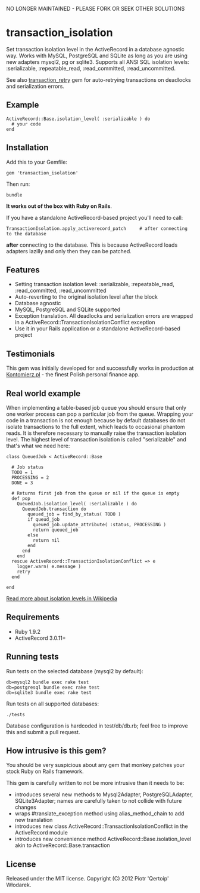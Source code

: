 NO LONGER MAINTAINED - PLEASE FORK OR SEEK OTHER SOLUTIONS


# transaction_isolation

Set transaction isolation level in the ActiveRecord in a database agnostic way.
Works with MySQL, PostgreSQL and SQLite as long as you are using new adapters mysql2, pg or sqlite3.
Supports all ANSI SQL isolation levels: :serializable, :repeatable_read, :read_committed, :read_uncommitted.

See also [transaction_retry](https://github.com/qertoip/transaction_retry) gem for auto-retrying transactions 
on deadlocks and serialization errors.

## Example

    ActiveRecord::Base.isolation_level( :serializable ) do
      # your code
    end

## Installation

Add this to your Gemfile:

    gem 'transaction_isolation'

Then run:

    bundle

__It works out of the box with Ruby on Rails__.

If you have a standalone ActiveRecord-based project you'll need to call:

    TransactionIsolation.apply_activerecord_patch     # after connecting to the database

__after__ connecting to the database. This is because ActiveRecord loads adapters lazilly and only then they can be patched.

## Features

 * Setting transaction isolation level: :serializable, :repeatable_read, :read_committed, :read_uncommitted
 * Auto-reverting to the original isolation level after the block
 * Database agnostic
 * MySQL, PostgreSQL and SQLite supported
 * Exception translation. All deadlocks and serialization errors are wrapped in a ActiveRecord::TransactionIsolationConflict exception
 * Use it in your Rails application or a standalone ActiveRecord-based project

## Testimonials

This gem was initially developed for and successfully works in production at [Kontomierz.pl](http://kontomierz.pl) - the finest Polish personal finance app.

## Real world example

When implementing a table-based job queue you should ensure that only one worker process can pop a particular job from the queue.
Wrapping your code in a transaction is not enough because by default databases do not isolate transactions to the full extent,
which leads to occasional phantom reads. It is therefore necessary to manually raise the transaction isolation level.
The highest level of transaction isolation is called "serializable" and that's what we need here:

    class QueuedJob < ActiveRecord::Base

      # Job status
      TODO = 1
      PROCESSING = 2
      DONE = 3

      # Returns first job from the queue or nil if the queue is empty
      def pop
        QueuedJob.isolation_level( :serializable ) do
          QueuedJob.transaction do
            queued_job = find_by_status( TODO )
            if queud_job
              queued_job.update_attribute( :status, PROCESSING )
              return queued_job
            else
              return nil
            end
          end
        end
      rescue ActiveRecord::TransactionIsolationConflict => e
        logger.warn( e.message )
        retry
      end

    end

[Read more about isolation levels in Wikipedia](http://tinyurl.com/nrqjbb)

## Requirements

 * Ruby 1.9.2
 * ActiveRecord 3.0.11+

## Running tests

Run tests on the selected database (mysql2 by default):

    db=mysql2 bundle exec rake test
    db=postgresql bundle exec rake test
    db=sqlite3 bundle exec rake test

Run tests on all supported databases:

    ./tests

Database configuration is hardcoded in test/db/db.rb; feel free to improve this and submit a pull request.

## How intrusive is this gem?

You should be very suspicious about any gem that monkey patches your stock Ruby on Rails framework.

This gem is carefully written to not be more intrusive than it needs to be:

 * introduces several new methods to Mysql2Adapter, PostgreSQLAdapter, SQLite3Adapter; names are carefully taken to not collide with future changes
 * wraps #translate_exception method using alias_method_chain to add new translation
 * introduces new class ActiveRecord::TransactionIsolationConflict in the ActiveRecord module
 * introduces new convenience method ActiveRecord::Base.isolation_level akin to ActiveRecord::Base.transaction

## License

Released under the MIT license. Copyright (C) 2012 Piotr 'Qertoip' Włodarek.
